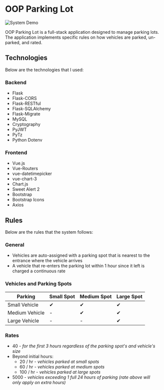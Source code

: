 # OOP Parking Lot
![System Demo](https://raw.githubusercontent.com/netervati/parking-lot/main/demo/demo.gif)

OOP Parking Lot is a full-stack application designed to manage parking lots. The application implements specific rules on how vehicles are parked, un-parked, and rated. 

## Technologies
Below are the technologies that I used:

### Backend
- Flask
- Flask-CORS
- Flask-RESTful
- Flask-SQLAlchemy
- Flask-Migrate
- MySQL
- Cryptography
- PyJWT
- PyTz
- Python Dotenv

### Frontend
- Vue.js
- Vue-Routers
- vue-datetimepicker
- vue-chart-3
- Chart.js
- Sweet Alert 2
- Bootstrap
- Bootstrap Icons
- Axios

## Rules
Below are the rules that the system follows:

### General
- Vehicles are auto-assigned with a parking spot that is nearest to the entrance where the vehicle arrives
- A vehicle that re-enters the parking lot within 1 hour since it left is charged a continuous rate

### Vehicles and Parking Spots
Parking | Small Spot | Medium Spot | Large Spot |
--- | --- | --- | --- |
Small Vehicle | ✔ | ✔ | ✔ |
Medium Vehicle | - | ✔ | ✔ |
Large Vehicle | - | - | ✔ |

### Rates
- 40 - *for the first 3 hours regardless of the parking spot's and vehicle's size*
- Beyond initial hours:
	- 20 / hr - *vehicles parked at small spots*
	- 60 / hr - *vehicles parked at medium spots*
	- 100 / hr - *vehicles parked at large spots*
- 5000 - *vehicles exceeding 1 full 24 hours of parking (rate above will only apply on extra hours)*